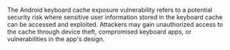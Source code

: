 
The Android keyboard cache exposure vulnerability refers to a potential security risk where sensitive user information stored in the keyboard cache can be accessed and exploited. Attackers may gain unauthorized access to the cache through device theft, compromised keyboard apps, or vulnerabilities in the app's design.
